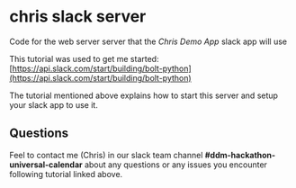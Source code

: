 # chris slack server

Code for the web server server that the *Chris Demo App* slack app will use

This tutorial was used to get me started:
[https://api.slack.com/start/building/bolt-python](https://api.slack.com/start/building/bolt-python)

The tutorial mentioned above explains how to start this server and setup your slack app to use it.

## Questions

Feel to contact me (Chris) in our slack team channel **#ddm-hackathon-universal-calendar** about any questions or any issues you encounter following tutorial linked above.